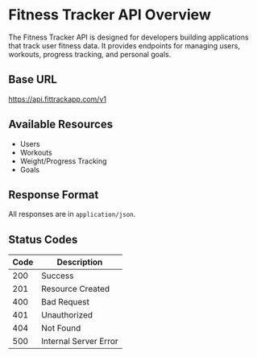 # Fitness Tracker API Overview

The Fitness Tracker API is designed for developers building applications that track user fitness data. It provides endpoints for managing users, workouts, progress tracking, and personal goals.

## Base URL
https://api.fittrackapp.com/v1

## Available Resources

- Users
- Workouts
- Weight/Progress Tracking
- Goals

## Response Format

All responses are in `application/json`.

## Status Codes

| Code | Description         |
|------|---------------------|
| 200  | Success             |
| 201  | Resource Created    |
| 400  | Bad Request         |
| 401  | Unauthorized        |
| 404  | Not Found           |
| 500  | Internal Server Error |


